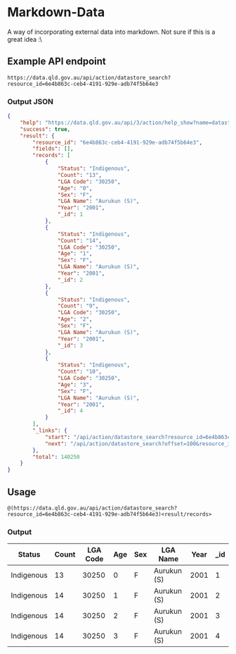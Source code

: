 # Markdown-Data
A way of incorporating external data into markdown. Not sure if this is a great idea :\

## Example API endpoint
```
https://data.qld.gov.au/api/action/datastore_search?resource_id=6e4b863c-ceb4-4191-929e-adb74f5b64e3
```
### Output JSON
```json
{
    "help": "https://data.qld.gov.au/api/3/action/help_show?name=datastore_search",
    "success": true,
    "result": {
        "resource_id": "6e4b863c-ceb4-4191-929e-adb74f5b64e3",
        "fields": [],
        "records": [
            {
                "Status": "Indigenous",
                "Count": "13",
                "LGA Code": "30250",
                "Age": "0",
                "Sex": "F",
                "LGA Name": "Aurukun (S)",
                "Year": "2001",
                "_id": 1
            },
            {
                "Status": "Indigenous",
                "Count": "14",
                "LGA Code": "30250",
                "Age": "1",
                "Sex": "F",
                "LGA Name": "Aurukun (S)",
                "Year": "2001",
                "_id": 2
            },
            {
                "Status": "Indigenous",
                "Count": "9",
                "LGA Code": "30250",
                "Age": "2",
                "Sex": "F",
                "LGA Name": "Aurukun (S)",
                "Year": "2001",
                "_id": 3
            },
            {
                "Status": "Indigenous",
                "Count": "10",
                "LGA Code": "30250",
                "Age": "3",
                "Sex": "F",
                "LGA Name": "Aurukun (S)",
                "Year": "2001",
                "_id": 4
            }
        ],
        "_links": {
            "start": "/api/action/datastore_search?resource_id=6e4b863c-ceb4-4191-929e-adb74f5b64e3",
            "next": "/api/action/datastore_search?offset=100&resource_id=6e4b863c-ceb4-4191-929e-adb74f5b64e3"
        },
        "total": 140250
    }
}
```
## Usage
```
@(https://data.qld.gov.au/api/action/datastore_search?resource_id=6e4b863c-ceb4-4191-929e-adb74f5b64e3)<result/records>
```
### Output
<table>
<thead>
<tr>
<th>Status</th>
<th>Count</th>
<th>LGA Code</th>
<th>Age</th>
<th>Sex</th>
<th>LGA Name</th>
<th>Year</th>
<th>_id</th>
</tr>
</thead>
<tbody>
<tr>
<td>Indigenous</td>
<td>13</td>
<td>30250</td>
<td>0</td>
<td>F</td>
<td>Aurukun (S)</td>
<td>2001</td>
<td>1</td>
</tr>

<tr>
<td>Indigenous</td>
<td>14</td>
<td>30250</td>
<td>1</td>
<td>F</td>
<td>Aurukun (S)</td>
<td>2001</td>
<td>2</td>
</tr>

<tr>
<td>Indigenous</td>
<td>14</td>
<td>30250</td>
<td>2</td>
<td>F</td>
<td>Aurukun (S)</td>
<td>2001</td>
<td>3</td>
</tr>

<tr>
<td>Indigenous</td>
<td>14</td>
<td>30250</td>
<td>3</td>
<td>F</td>
<td>Aurukun (S)</td>
<td>2001</td>
<td>4</td>
</tr>
</tbody>
</table>
